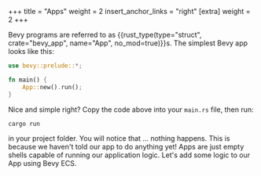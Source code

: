 +++
title = "Apps"
weight = 2
insert_anchor_links = "right"
[extra]
weight = 2
+++

Bevy programs are referred to as {{rust_type(type="struct", crate="bevy_app", name="App", no_mod=true)}}s. The simplest Bevy app looks like this:

```rs
use bevy::prelude::*;

fn main() {
    App::new().run();
}
```

Nice and simple right? Copy the code above into your ```main.rs``` file, then run:

```sh
cargo run
```

in your project folder. You will notice that ... nothing happens. This is because we haven't told our app to do anything yet! Apps are just empty shells capable of running our application logic. Let's add some logic to our App using Bevy ECS.
